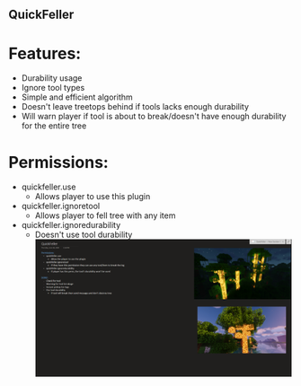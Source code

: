 ## QuickFeller
# Features:
 - Durability usage
 - Ignore tool types
 - Simple and efficient algorithm
 - Doesn't leave treetops behind if tools lacks enough durability
 - Will warn player if tool is about to break/doesn't have enough durability for the entire tree
# Permissions:
 - quickfeller.use
    + Allows player to use this plugin
 - quickfeller.ignoretool
    + Allows player to fell tree with any item
 - quickfeller.ignoredurability
    + Doesn't use tool durability
![Permissions/Features](https://github.com/m-barneto/QuickFeller/blob/master/notes/QuickFeller.PNG)
